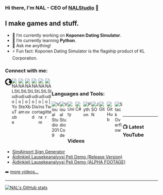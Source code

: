 ### Hi there, I'm NAL - CEO of [NALStudio][website] 👋

## I make games and stuff.
- 🔭 I’m currently working on <b>Koponen Dating Simulator</b>.
- 🌱 I’m currently learning <b>Python</b>.
- 💬 Ask me anything!
- ⚡ Fun fact: Koponen Dating Simulator is the flagship product of KL Corporation.

### Connect with me:

[<img align="left" alt="NALStudio.tk" width="22px" src="https://raw.githubusercontent.com/iconic/open-iconic/master/svg/globe.svg" />][website]
[<img align="left" alt="NALStudio | YouTube" width="22px" src="https://cdn.jsdelivr.net/npm/simple-icons@3.12.4/icons/youtube.svg" />][youtube]
[<img align="left" alt="NALStudio | Steam" width="22px" src="https://cdn.jsdelivr.net/npm/simple-icons@3.12.4/icons/steam.svg" />][steam]
[<img align="left" alt="NALStudio | Xbox" width="22px" src="https://cdn.jsdelivr.net/npm/simple-icons@3.12.4/icons/xbox.svg" />][xbox]
[<img align="left" alt="NALStudio | Discord" width="22px" src="https://cdn.jsdelivr.net/npm/simple-icons@3.12.4/icons/discord.svg" />][discord]
[<img align="left" alt="NALStudio | Instagram" width="22px" src="https://cdn.jsdelivr.net/npm/simple-icons@3.12.4/icons/instagram.svg" />][instagram]
[<img align="left" alt="NALStudio | Twitter" width="22px" src="https://cdn.jsdelivr.net/npm/simple-icons@3.12.4/icons/twitter.svg" />][twitter]

<br />

### Languages and Tools:

[<img align="left" alt="Visual Studio 2019" width="26px" src="https://upload.wikimedia.org/wikipedia/commons/5/59/Visual_Studio_Icon_2019.svg" />][vsLink]
[<img align="left" alt="Visual Studio Code" width="26px" src="https://upload.wikimedia.org/wikipedia/commons/9/9a/Visual_Studio_Code_1.35_icon.svg" />][vscodeLink]
[<img align="left" alt="Unity" width="26px" src="https://cdn4.iconfinder.com/data/icons/logos-brands-5/24/unity-512.png" />][unityLink]
[<img align="left" alt="C#" width="26px" src="https://upload.wikimedia.org/wikipedia/commons/0/0d/C_Sharp_wordmark.svg" />][csharpLink]
[<img align="left" alt="Python" width="26px" src="https://upload.wikimedia.org/wikipedia/commons/c/c3/Python-logo-notext.svg" />][pythonLink]
[<img align="left" alt="JSON" width="26px" src="https://upload.wikimedia.org/wikipedia/commons/c/c9/JSON_vector_logo.svg" />][jsonLink]
[<img align="left" alt="Git" width="26px" src="https://upload.wikimedia.org/wikipedia/commons/c/c5/Git_Icon.svg" />][gitLink]
[<img align="left" alt="GitHub" width="26px" src="https://upload.wikimedia.org/wikipedia/commons/a/ae/Github-desktop-logo-symbol.svg" />][gitHubLink]
[<img align="left" alt="Stack Overflow" width="26px" src="https://upload.wikimedia.org/wikipedia/commons/e/ef/Stack_Overflow_icon.svg" />][stackOverflowLink]

<br />
<br />

---

### 📺 Latest YouTube Videos
<!-- YOUTUBE:START -->
- [SimAirport Sign Generator](https://www.youtube.com/watch?v=cwrzWckmiQs)
- [Äidinkieli Lausekeanalyysi Peli Demo (Release Version)](https://www.youtube.com/watch?v=sLi4CjvYsEw)
- [Äidinkieli Lausekeanalyysi Peli Demo (ALPHA FOOTAGE)](https://www.youtube.com/watch?v=tqIGCBIscvs)
<!-- YOUTUBE:END -->

➡️ [more videos...][youtube]

---

[![NAL's GitHub stats](https://github-readme-stats.vercel.app/api?username=nalstudio&count_private=true)](github)

[github]: https://github.com/NALStudio

[website]: http://NALStudio.tk
[youtube]: https://www.youtube.com/channel/UCNksI7dqXOdOisfD0Ps3oKg
[steam]: https://steamcommunity.com/id/NALStudio
[xbox]: https://www.xbox.com
[discord]: https://discord.com/users/340460001564819456
[instagram]: https://instagram.com/niko.a.leinonen
[twitter]: https://twitter.com/NAL_Studio

[vsLink]: https://visualstudio.com
[vscodeLink]: https://code.visualstudio.com
[unityLink]: https://unity.com
[csharpLink]: https://en.wikipedia.org/wiki/C_Sharp_(programming_language)
[pythonLink]: https://www.python.org
[jsonLink]: https://www.json.org
[gitLink]: https://git-scm.com
[gitHubLink]: https://github.com
[stackOverflowLink]: https://stackoverflow.com

